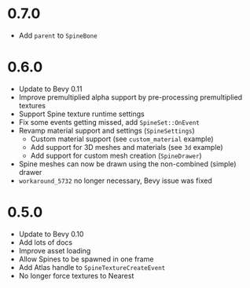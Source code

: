 # 0.7.0
- Add `parent` to `SpineBone`

# 0.6.0
- Update to Bevy 0.11
- Improve premultiplied alpha support by pre-processing premultiplied textures
- Support Spine texture runtime settings
- Fix some events getting missed, add `SpineSet::OnEvent`
- Revamp material support and settings (`SpineSettings`)
  - Custom material support (see `custom_material` example)
  - Add support for 3D meshes and materials (see `3d` example)
  - Add support for custom mesh creation (`SpineDrawer`)
- Spine meshes can now be drawn using the non-combined (simple) drawer
- `workaround_5732` no longer necessary, Bevy issue was fixed

# 0.5.0
- Update to Bevy 0.10
- Add lots of docs
- Improve asset loading
- Allow Spines to be spawned in one frame
- Add Atlas handle to `SpineTextureCreateEvent`
- No longer force textures to Nearest
